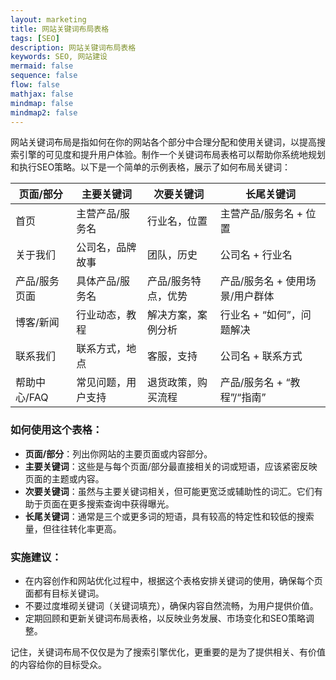 ```yaml
---
layout: marketing
title: 网站关键词布局表格
tags: [SEO]
description: 网站关键词布局表格
keywords: SEO, 网站建设
mermaid: false
sequence: false
flow: false
mathjax: false
mindmap: false
mindmap2: false
---
```


网站关键词布局是指如何在你的网站各个部分中合理分配和使用关键词，以提高搜索引擎的可见度和提升用户体验。制作一个关键词布局表格可以帮助你系统地规划和执行SEO策略。以下是一个简单的示例表格，展示了如何布局关键词：

| 页面/部分     | 主要关键词         | 次要关键词          | 长尾关键词                      |
| ------------- | ------------------ | ------------------- | ------------------------------- |
| 首页          | 主营产品/服务名    | 行业名，位置        | 主营产品/服务名 + 位置          |
| 关于我们      | 公司名，品牌故事   | 团队，历史          | 公司名 + 行业名                 |
| 产品/服务页面 | 具体产品/服务名    | 产品/服务特点，优势 | 产品/服务名 + 使用场景/用户群体 |
| 博客/新闻     | 行业动态，教程     | 解决方案，案例分析  | 行业名 + “如何”，问题解决       |
| 联系我们      | 联系方式，地点     | 客服，支持          | 公司名 + 联系方式               |
| 帮助中心/FAQ  | 常见问题，用户支持 | 退货政策，购买流程  | 产品/服务名 + “教程”/“指南”     |

### **如何使用这个表格：**

- **页面/部分**：列出你网站的主要页面或内容部分。
- **主要关键词**：这些是与每个页面/部分最直接相关的词或短语，应该紧密反映页面的主题或内容。
- **次要关键词**：虽然与主要关键词相关，但可能更宽泛或辅助性的词汇。它们有助于页面在更多搜索查询中获得曝光。
- **长尾关键词**：通常是三个或更多词的短语，具有较高的特定性和较低的搜索量，但往往转化率更高。

### **实施建议：**

- 在内容创作和网站优化过程中，根据这个表格安排关键词的使用，确保每个页面都有目标关键词。
- 不要过度堆砌关键词（关键词填充），确保内容自然流畅，为用户提供价值。
- 定期回顾和更新关键词布局表格，以反映业务发展、市场变化和SEO策略调整。

记住，关键词布局不仅仅是为了搜索引擎优化，更重要的是为了提供相关、有价值的内容给你的目标受众。